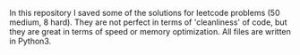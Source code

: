 In this repository I saved some of the solutions for leetcode problems (50 medium, 8 hard). They are not perfect in terms of 'cleanliness' of code, but they are great in terms of speed or memory optimization. All files are written in Python3.